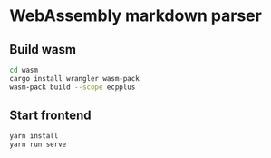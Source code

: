 # WebAssembly markdown parser

## Build wasm

```sh
cd wasm
cargo install wrangler wasm-pack
wasm-pack build --scope ecpplus
```
## Start frontend

```sh
yarn install
yarn run serve
```

